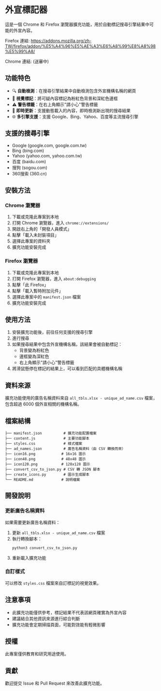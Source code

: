 # 外宣標記器

這是一個 Chrome 和 Firefox 瀏覽器擴充功能，用於自動標記搜尋引擎結果中可能的外宣內容。

Firefox 連結: https://addons.mozilla.org/zh-TW/firefox/addon/%E5%A4%96%E5%AE%A3%E6%A8%99%E8%A8%98%E5%99%A8/

Chrome 連結: (送審中)

## 功能特色

- 🔍 **自動檢測**：在搜尋引擎結果中自動檢測包含外宣機構名稱的網頁
- 🎯 **視覺標記**：將可疑內容標記為粉紅色背景和深紅色邊框
- ⚠️ **警告標籤**：在右上角顯示"請小心"警告標籤
- 🔄 **即時更新**：支援動態載入的內容，即時檢測新出現的搜尋結果
- 🌐 **多引擎支援**：支援 Google、Bing、Yahoo、百度等主流搜尋引擎

## 支援的搜尋引擎

- Google (google.com, google.com.tw)
- Bing (bing.com)
- Yahoo (yahoo.com, yahoo.com.tw)
- 百度 (baidu.com)
- 搜狗 (sogou.com)
- 360搜索 (360.cn)

## 安裝方法

### Chrome 瀏覽器

1. 下載或克隆此專案到本地
2. 打開 Chrome 瀏覽器，進入 `chrome://extensions/`
3. 開啟右上角的「開發人員模式」
4. 點擊「載入未封裝項目」
5. 選擇此專案的資料夾
6. 擴充功能安裝完成

### Firefox 瀏覽器

1. 下載或克隆此專案到本地
2. 打開 Firefox 瀏覽器，進入 `about:debugging`
3. 點擊「此 Firefox」
4. 點擊「載入暫時附加元件」
5. 選擇此專案中的 `manifest.json` 檔案
6. 擴充功能安裝完成

## 使用方法

1. 安裝擴充功能後，前往任何支援的搜尋引擎
2. 進行搜尋
3. 如果搜尋結果中包含外宣機構名稱，該結果會被自動標記：
   - 背景變為粉紅色
   - 邊框變為深紅色
   - 右上角顯示"請小心"警告標籤
4. 將滑鼠懸停在標記的結果上，可以看到匹配的具體機構名稱

## 資料來源

擴充功能使用的廣告名稱資料來自 `all_tbls.xlsx - unique_ad_name.csv` 檔案，包含超過 6000 個外宣相關的機構名稱。

## 檔案結構

```
├── manifest.json          # 擴充功能配置檔案
├── content.js             # 主要功能腳本
├── styles.css             # 樣式檔案
├── ad_names.json          # 廣告名稱資料（由 CSV 轉換而來）
├── icon16.png            # 16x16 圖示
├── icon48.png            # 48x48 圖示
├── icon128.png           # 128x128 圖示
├── convert_csv_to_json.py # CSV 轉 JSON 腳本
├── create_icons.py        # 圖示生成腳本
└── README.md             # 說明檔案
```

## 開發說明

### 更新廣告名稱資料

如果需要更新廣告名稱資料：

1. 更新 `all_tbls.xlsx - unique_ad_name.csv` 檔案
2. 執行轉換腳本：
   ```bash
   python3 convert_csv_to_json.py
   ```
3. 重新載入擴充功能

### 自訂樣式

可以修改 `styles.css` 檔案來自訂標記的視覺效果。

## 注意事項

- 此擴充功能僅供參考，標記結果不代表該網頁確實為外宣內容
- 建議結合其他資訊來源進行綜合判斷
- 擴充功能會定期掃描頁面，可能對效能有輕微影響

## 授權

此專案僅供教育和研究用途使用。

## 貢獻

歡迎提交 Issue 和 Pull Request 來改善此擴充功能。 
